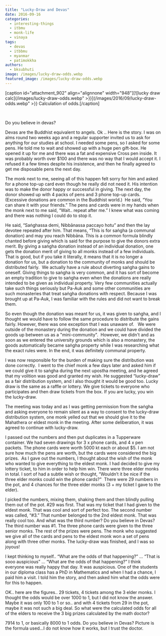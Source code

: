 ```yaml
---
title: "Lucky-Draw and Devas"
date: 2016-09-16
categories: 
  - interesting-things
  - itbmu
  - monk-life
  - vinaya
tags: 
  - devas
  - itbbmu
  - myanmar
  - patimokkha
authors: 
  - bksubhuti
image: /images/lucky-draw-odds.webp
featured_image: /images/lucky-draw-odds.webp
---
```


\[caption id="attachment\_902" align="alignnone" width="948"\][![lucky draw calc](/images/lucky-draw-odds.webp" >}}](/images/2016/09/lucky-draw-odds.webp" >}} Calculation of odds.\[/caption\]

 

Do you believe in devas?

Devas are the Buddhist equivalent to angels. Ok .. Here is the story. I was on alms round two weeks ago and a regular supporter invited us to ask for anything for our studies at school. I needed some pens, so I asked for some pens. He told me to wait and showed up with a huge pen gift-box. He opened it up for me and there was a fat and expensive Cross pen inside. It was probably worth over $100 and there was no way that I would accept it. I refused it a few times despite his insistence, and then he finally agreed to get me disposable pens the next day.

The monk next to me, seeing all of this happen felt sorry for him and asked for a phone top-up card even though he really did not need it. His intention was to make the donor happy or successful in giving. The next day, the donor showed up with 4 packs of pens and 3 phone top-up cards. (Excessive donations are common in the Buddhist world.)  He said, “You can share it with your friends.” The pens and cards were in my hands when the monk next to me said, “Wait.. repeat after me.” I knew what was coming and there was nothing I could do to stop it.

He said, “Saṅghassa demi, Nibbānassa paccayo hotu” and then the lay devotee repeated after him. That means, “This is for saṅgha (a communal donation) and may you reach Nibbāna. This is a common formula blindly chanted before giving which is said for the purpose to give the donors extra merit. By giving a saṅgha donation instead of an individual donation, one gets the donation merit of giving to all monks instead of a few individuals. That is good, but if you take it literally, it means that it is no longer a donation for us, but a donation to the community of monks and should be distributed fairly.  We actually have a rule about diverting saṅgha gains to oneself. Giving things to saṅgha is very common, and it has sort of become an empty tradition to give to saṅgha even when the donations are really intended to be given as individual property. Very few communities actually take such things seriously but Pa-Auk and some other communities are such monasteries that treat saṅgha donations with respect. Because I was brought up at Pa-Auk, I was familiar with the rules and did not want to break them.

So even though the donation was meant for us, it was given to saṅgha, and I thought we would have to follow the same procedure to distribute the gains fairly. However, there was one exception that I was unaware of.   We were outside of the monastery during the donation and we could have divided the goods up between us as a "mini-community".  However, we didn't and as soon as we entered the university grounds which is also a monastery, the goods automatically became saṅgha property while I was researching what the exact rules were. In the end, it was definitely communal property.

I was now responsible for the burden of making sure the distribution was done correctly.  I went to the chief monk a few days later and asked him if we could give it to saṅgha during the next upostha meeting, and he agreed that my volition was good and granted my wish. He suggested “lucky-draw” as a fair distribution system, and I also thought it would be good too. Lucky draw is the same as a raffle or lottery. We give tickets to everyone who participates and then draw tickets from the box. If you are lucky, you win the lucky-draw.

The meeting was today and as I was getting permission from the saṅgha and asking everyone to remain silent as a way to consent to the lucky-draw distribution system, one monk yelled out that we should give it to the Mahathera or eldest monk in the meeting. After some deliberation, it was agreed to continue with lucky-draw.

I passed out the numbers and then put duplicates in a Tupperware container. We had seven drawings for 3 x phone cards, and 4 x pen packets. The phone cards were worth 5000 kt each or about $5. I am not sure how much the pens are worth, but the cards were considered the big prizes.  As I gave out the numbers, I thought about the wish of the monk who wanted to give everything to the eldest monk. I had decided to give my lottery ticket, to him in order to help him win. There were three elder monks in total. I sort of had a subtle wish or thought, “Wouldn’t it be nice if the three elder monks could win the phone cards?"  There were 29 numbers in the pot, and 4 chances for the three elder monks (3 + my ticket I gave to the elder).

I picked the numbers, mixing them, shaking them and then blindly pulling them out of the pot. #29 was first. That was my ticket that I had given to the eldest monk. That was cool and sort of perfect too. The second number was called, “#3.” That number belonged to the 2nd eldest monk. That was really cool too. And what was the third number? Do you believe in Devas? The third number was #1. The three phone cards were given to the three senior monks. The rest of the prizes were pens. The monk who suggested we give all of the cards and pens to the eldest monk won a set of pens along with three other monks. The lucky-draw was finished, and I was so joyous!

I kept thinking to myself.. “What are the odds of that happening?” … “That is sooo auspicious” … “What are the odds of that happening?” I think everyone was really happy that day. It was auspicious. One of the students in our diploma class has a PhD in Mathematics and when I had a chance, I paid him a visit. I told him the story, and then asked him what the odds were for this to happen.

OK.. here are the figures.. 29 tickets, 4 tickets among the 3 elder monks. I thought the odds would be over 1000 to 1, but I did not know the answer. Maybe it was only 100 to 1 or so.. and with 4 tickets from 29 in the pot, maybe it was not such a big deal. So what were the calculated odds for all of the elders to receive the 3 big prizes calculated by the math doctor?

7914 to 1, or basically 8000 to 1 odds. Do you believe in Devas? Picture is the formula used...I do not know how it works, but I trust the doctor.
